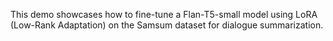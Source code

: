 This demo showcases how to fine-tune a Flan-T5-small model using LoRA (Low-Rank Adaptation) on the Samsum dataset for dialogue summarization.

